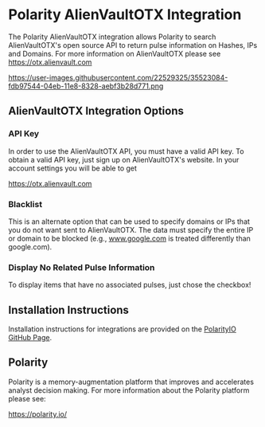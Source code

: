 # Polarity AlienVaultOTX Integration

The Polarity AlienVaultOTX integration allows Polarity to search AlienVaultOTX's  open source API to return pulse information on Hashes, IPs and Domains.  For more information on AlienVaultOTX  please see https://otx.alienvault.com

https://user-images.githubusercontent.com/22529325/35523084-fdb97544-04eb-11e8-8328-aebf3b28d771.png


## AlienVaultOTX Integration Options


### API Key

In order to use the AlienVaultOTX API, you must have a valid API key. To obtain a valid API key, just sign up on AlienVaultOTX's website. In your account settings you will be able to get

https://otx.alienvault.com

### Blacklist

This is an alternate option that can be used to specify domains or IPs that you do not want sent to AlienVaultOTX.  The data must specify the entire IP or domain to be blocked (e.g., www.google.com is treated differently than google.com).

### Display No Related Pulse Information
To display items that have no associated pulses, just chose the checkbox! 

## Installation Instructions

Installation instructions for integrations are provided on the [PolarityIO GitHub Page](https://polarityio.github.io/).

## Polarity

Polarity is a memory-augmentation platform that improves and accelerates analyst decision making.  For more information about the Polarity platform please see:

https://polarity.io/
